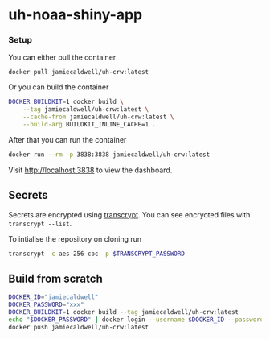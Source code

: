 # uh-noaa-shiny-app

### Setup

You can either pull the container

```
docker pull jamiecaldwell/uh-crw:latest
```

Or you can build the container

```bash
DOCKER_BUILDKIT=1 docker build \
    --tag jamiecaldwell/uh-crw:latest \
    --cache-from jamiecaldwell/uh-crw:latest \
    --build-arg BUILDKIT_INLINE_CACHE=1 .
```

After that you can run the container

```bash
docker run --rm -p 3838:3838 jamiecaldwell/uh-crw:latest
```

Visit [http://localhost:3838](http://localhost:3838) to view the dashboard.

## Secrets

Secrets are encrypted using [transcrypt](https://github.com/elasticdog/transcrypt). You can see encryoted files with `transcrypt --list`.

To intialise the repository on cloning run

```bash
transcrypt -c aes-256-cbc -p $TRANSCRYPT_PASSWORD
```

## Build from scratch

```bash
DOCKER_ID="jamiecaldwell"
DOCKER_PASSWORD="xxx"
DOCKER_BUILDKIT=1 docker build --tag jamiecaldwell/uh-crw:latest
echo "$DOCKER_PASSWORD" | docker login --username $DOCKER_ID --password-stdin
docker push jamiecaldwell/uh-crw:latest
```
